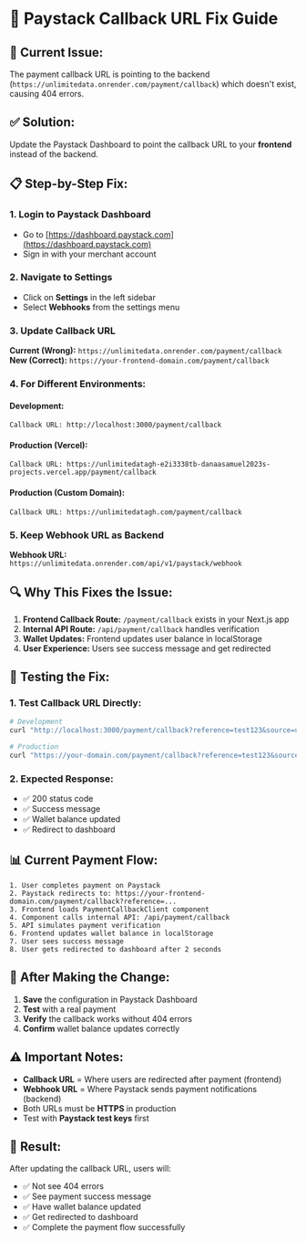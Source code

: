 # 🔧 Paystack Callback URL Fix Guide

## 🚨 **Current Issue:**
The payment callback URL is pointing to the backend (`https://unlimitedata.onrender.com/payment/callback`) which doesn't exist, causing 404 errors.

## ✅ **Solution:**
Update the Paystack Dashboard to point the callback URL to your **frontend** instead of the backend.

## 📋 **Step-by-Step Fix:**

### **1. Login to Paystack Dashboard**
- Go to [https://dashboard.paystack.com](https://dashboard.paystack.com)
- Sign in with your merchant account

### **2. Navigate to Settings**
- Click on **Settings** in the left sidebar
- Select **Webhooks** from the settings menu

### **3. Update Callback URL**
**Current (Wrong):** `https://unlimitedata.onrender.com/payment/callback`
**New (Correct):** `https://your-frontend-domain.com/payment/callback`

### **4. For Different Environments:**

#### **Development:**
```
Callback URL: http://localhost:3000/payment/callback
```

#### **Production (Vercel):**
```
Callback URL: https://unlimitedatagh-e2i3338tb-danaasamuel2023s-projects.vercel.app/payment/callback
```

#### **Production (Custom Domain):**
```
Callback URL: https://unlimitedatagh.com/payment/callback
```

### **5. Keep Webhook URL as Backend**
**Webhook URL:** `https://unlimitedata.onrender.com/api/v1/paystack/webhook`

## 🔍 **Why This Fixes the Issue:**

1. **Frontend Callback Route:** `/payment/callback` exists in your Next.js app
2. **Internal API Route:** `/api/payment/callback` handles verification
3. **Wallet Updates:** Frontend updates user balance in localStorage
4. **User Experience:** Users see success message and get redirected

## 🧪 **Testing the Fix:**

### **1. Test Callback URL Directly:**
```bash
# Development
curl "http://localhost:3000/payment/callback?reference=test123&source=unlimitedata"

# Production
curl "https://your-domain.com/payment/callback?reference=test123&source=unlimitedata"
```

### **2. Expected Response:**
- ✅ 200 status code
- ✅ Success message
- ✅ Wallet balance updated
- ✅ Redirect to dashboard

## 📊 **Current Payment Flow:**

```
1. User completes payment on Paystack
2. Paystack redirects to: https://your-frontend-domain.com/payment/callback?reference=...
3. Frontend loads PaymentCallbackClient component
4. Component calls internal API: /api/payment/callback
5. API simulates payment verification
6. Frontend updates wallet balance in localStorage
7. User sees success message
8. User gets redirected to dashboard after 2 seconds
```

## 🚀 **After Making the Change:**

1. **Save** the configuration in Paystack Dashboard
2. **Test** with a real payment
3. **Verify** the callback works without 404 errors
4. **Confirm** wallet balance updates correctly

## ⚠️ **Important Notes:**

- **Callback URL** = Where users are redirected after payment (frontend)
- **Webhook URL** = Where Paystack sends payment notifications (backend)
- Both URLs must be **HTTPS** in production
- Test with **Paystack test keys** first

## 🎯 **Result:**
After updating the callback URL, users will:
- ✅ Not see 404 errors
- ✅ See payment success message
- ✅ Have wallet balance updated
- ✅ Get redirected to dashboard
- ✅ Complete the payment flow successfully
